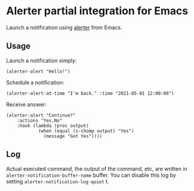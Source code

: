 # Alerter partial integration for Emacs

Launch a notification using [alerter](https://github.com/vjeantet/alerter) from Emacs.

## Usage

Launch a notification simply:

``` emacs-lisp
(alerter-alert "Hello!")
```

Schedule a notification:

``` emacs-lisp
(alerter-alert-at-time "I'm back." :time "2021-05-01 12:00:00")
```

Receive answer:

``` emacs-lisp
(alerter-alert "Continue?" 
    :actions "Yes,No" 
    :hook (lambda (proc output)
            (when (equal (s-chomp output) "Yes")
              (message "Got Yes"))))
```

## Log

Actual executed command, the output of the command, etc, are written in `alerter-notification-buffer-name` buffer.
You can disable this log by setting `alerter-notification-log-quiet` t.
